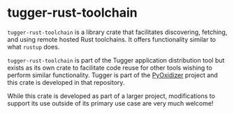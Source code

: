 # tugger-rust-toolchain

`tugger-rust-toolchain` is a library crate that facilitates discovering,
fetching, and using remote hosted Rust toolchains. It offers functionality
similar to what `rustup` does.

`tugger-rust-toolchain` is part of the Tugger application distribution tool
but exists as its own crate to facilitate code reuse for other tools
wishing to perform similar functionality. Tugger is part of the
[PyOxidizer](https://github.com/indygreg/PyOxidizer.git) project and
this crate is developed in that repository.

While this crate is developed as part of a larger project, modifications
to support its use outside of its primary use case are very much welcome!
